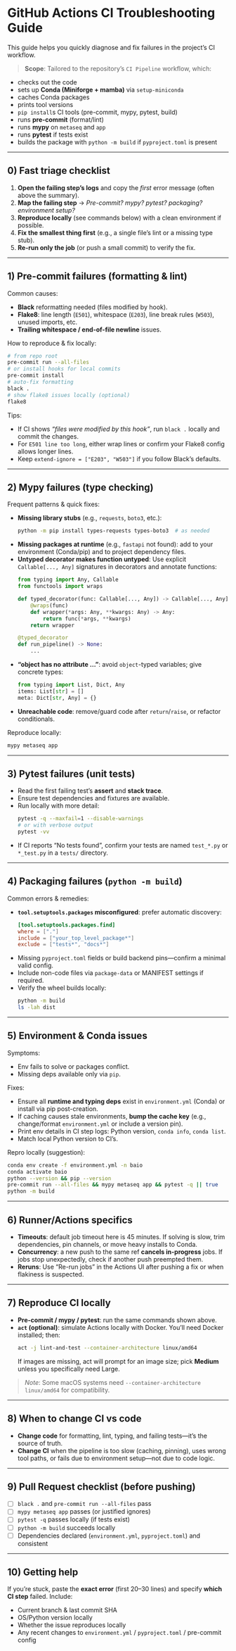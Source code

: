 # GitHub Actions CI Troubleshooting Guide

This guide helps you quickly diagnose and fix failures in the project’s CI workflow.

> **Scope**: Tailored to the repository’s `CI Pipeline` workflow, which:
- checks out the code
- sets up **Conda (Miniforge + mamba)** via `setup-miniconda`
- caches Conda packages
- prints tool versions
- `pip install`s CI tools (pre-commit, mypy, pytest, build)
- runs **pre-commit** (format/lint)
- runs **mypy** on `metaseq` and `app`
- runs **pytest** if tests exist
- builds the package with `python -m build` if `pyproject.toml` is present

---

## 0) Fast triage checklist

1. **Open the failing step’s logs** and copy the _first_ error message (often above the summary).
2. **Map the failing step** → _Pre-commit? mypy? pytest? packaging? environment setup?_
3. **Reproduce locally** (see commands below) with a clean environment if possible.
4. **Fix the smallest thing first** (e.g., a single file’s lint or a missing type stub).
5. **Re-run only the job** (or push a small commit) to verify the fix.

---

## 1) Pre-commit failures (formatting & lint)

Common causes:
- **Black** reformatting needed (files modified by hook).
- **Flake8**: line length (`E501`), whitespace (`E203`), line break rules (`W503`), unused imports, etc.
- **Trailing whitespace / end-of-file newline** issues.

How to reproduce & fix locally:
```bash
# from repo root
pre-commit run --all-files
# or install hooks for local commits
pre-commit install
# auto-fix formatting
black .
# show flake8 issues locally (optional)
flake8
```
Tips:
- If CI shows *“files were modified by this hook”*, run `black .` locally and commit the changes.
- For `E501 line too long`, either wrap lines or confirm your Flake8 config allows longer lines.
- Keep `extend-ignore = ["E203", "W503"]` if you follow Black’s defaults.

---

## 2) Mypy failures (type checking)

Frequent patterns & quick fixes:

- **Missing library stubs** (e.g., `requests`, `boto3`, etc.):
  ```bash
  python -m pip install types-requests types-boto3  # as needed
  ```
- **Missing packages at runtime** (e.g., `fastapi` not found): add to your environment (Conda/pip) and to project dependency files.
- **Untyped decorator makes function untyped**:
  Use explicit `Callable[..., Any]` signatures in decorators and annotate functions:
  ```python
  from typing import Any, Callable
  from functools import wraps

  def typed_decorator(func: Callable[..., Any]) -> Callable[..., Any]:
      @wraps(func)
      def wrapper(*args: Any, **kwargs: Any) -> Any:
          return func(*args, **kwargs)
      return wrapper

  @typed_decorator
  def run_pipeline() -> None:
      ...
  ```
- **“object has no attribute …”**: avoid `object`-typed variables; give concrete types:
  ```python
  from typing import List, Dict, Any
  items: List[str] = []
  meta: Dict[str, Any] = {}
  ```
- **Unreachable code**: remove/guard code after `return`/`raise`, or refactor conditionals.

Reproduce locally:
```bash
mypy metaseq app
```

---

## 3) Pytest failures (unit tests)

- Read the first failing test’s **assert** and **stack trace**.
- Ensure test dependencies and fixtures are available.
- Run locally with more detail:
  ```bash
  pytest -q --maxfail=1 --disable-warnings
  # or with verbose output
  pytest -vv
  ```
- If CI reports “No tests found”, confirm your tests are named `test_*.py` or `*_test.py` in a `tests/` directory.

---

## 4) Packaging failures (`python -m build`)

Common errors & remedies:
- **`tool.setuptools.packages` misconfigured**: prefer automatic discovery:
  ```toml
  [tool.setuptools.packages.find]
  where = ["."]
  include = ["your_top_level_package*"]
  exclude = ["tests*", "docs*"]
  ```
- Missing `pyproject.toml` fields or build backend pins—confirm a minimal valid config.
- Include non-code files via `package-data` or MANIFEST settings if required.
- Verify the wheel builds locally:
  ```bash
  python -m build
  ls -lah dist
  ```

---

## 5) Environment & Conda issues

Symptoms:
- Env fails to solve or packages conflict.
- Missing deps available only via `pip`.

Fixes:
- Ensure all **runtime and typing deps** exist in `environment.yml` (Conda) or install via pip post-creation.
- If caching causes stale environments, **bump the cache key** (e.g., change/format `environment.yml` or include a version pin).
- Print env details in CI step logs: Python version, `conda info`, `conda list`.
- Match local Python version to CI’s.

Repro locally (suggestion):
```bash
conda env create -f environment.yml -n baio
conda activate baio
python --version && pip --version
pre-commit run --all-files && mypy metaseq app && pytest -q || true
python -m build
```

---

## 6) Runner/Actions specifics

- **Timeouts**: default job timeout here is 45 minutes. If solving is slow, trim dependencies, pin channels, or move heavy installs to Conda.
- **Concurrency**: a new push to the same ref **cancels in-progress** jobs. If jobs stop unexpectedly, check if another push preempted them.
- **Reruns**: Use “Re-run jobs” in the Actions UI after pushing a fix or when flakiness is suspected.

---

## 7) Reproduce CI locally

- **Pre-commit / mypy / pytest**: run the same commands shown above.
- **`act` (optional)**: simulate Actions locally with Docker. You’ll need Docker installed; then:
  ```bash
  act -j lint-and-test --container-architecture linux/amd64
  ```
  If images are missing, act will prompt for an image size; pick **Medium** unless you specifically need Large.

> _Note_: Some macOS systems need `--container-architecture linux/amd64` for compatibility.

---

## 8) When to change CI vs code

- **Change code** for formatting, lint, typing, and failing tests—it’s the source of truth.
- **Change CI** when the pipeline is too slow (caching, pinning), uses wrong tool paths, or fails due to environment setup—not due to code logic.

---

## 9) Pull Request checklist (before pushing)

- [ ] `black .` and `pre-commit run --all-files` pass
- [ ] `mypy metaseq app` passes (or justified ignores)
- [ ] `pytest -q` passes locally (if tests exist)
- [ ] `python -m build` succeeds locally
- [ ] Dependencies declared (`environment.yml`, `pyproject.toml`) and consistent

---

## 10) Getting help

If you’re stuck, paste the **exact error** (first 20–30 lines) and specify **which CI step** failed. Include:
- Current branch & last commit SHA
- OS/Python version locally
- Whether the issue reproduces locally
- Any recent changes to `environment.yml` / `pyproject.toml` / pre-commit config
